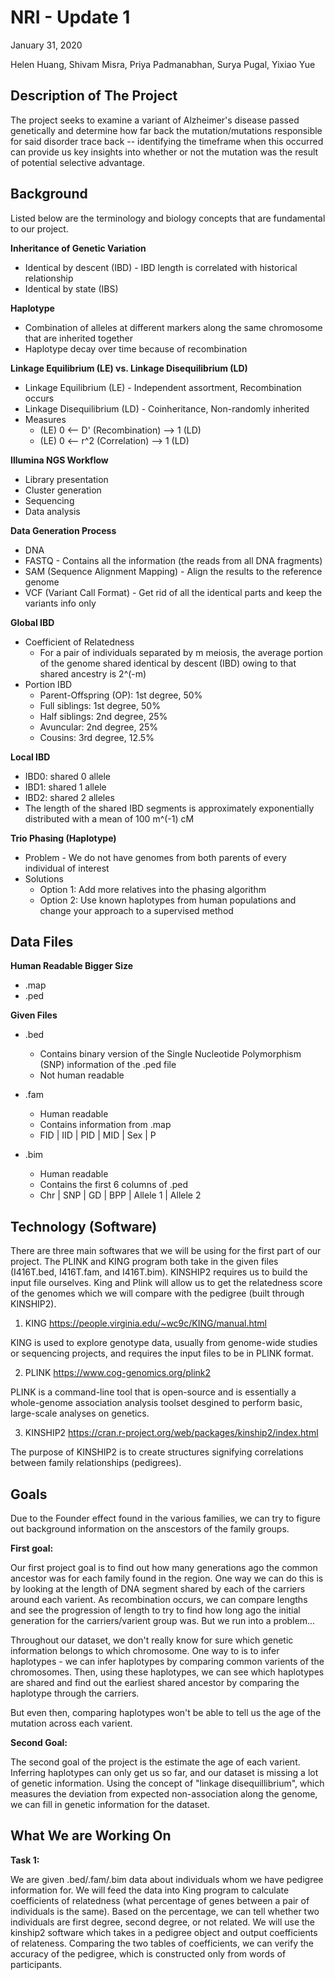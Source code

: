 # NRI - Update 1
January 31, 2020


Helen Huang, Shivam Misra, Priya Padmanabhan, Surya Pugal,  Yixiao Yue 


## Description of The Project

The project seeks to examine a variant of Alzheimer's disease passed genetically and determine how far back the mutation/mutations responsible for said disorder trace back -- identifying the timeframe when this occurred can provide us key insights into whether or not the mutation was the result of potential selective advantage.


## Background

Listed below are the terminology and biology concepts that are fundamental to our project.

**Inheritance of Genetic Variation**
* Identical by descent (IBD) - IBD length is correlated with historical relationship
* Identical by state (IBS)

**Haplotype**
* Combination of alleles at different markers along the same chromosome that are inherited together
* Haplotype decay over time because of recombination

**Linkage Equilibrium (LE) vs. Linkage Disequilibrium (LD)**
* Linkage Equilibrium (LE) - Independent assortment, Recombination occurs
* Linkage Disequilibrium (LD) - Coinheritance, Non-randomly inherited
* Measures
  * (LE) 0 <-- D' (Recombination) --> 1 (LD)
  * (LE) 0 <-- r^2 (Correlation) --> 1 (LD)

**Illumina NGS Workflow**
* Library presentation
* Cluster generation
* Sequencing
* Data analysis

**Data Generation Process**
* DNA
* FASTQ - Contains all the information (the reads from all DNA fragments)
* SAM (Sequence Alignment Mapping) - Align the results to the reference genome
* VCF (Variant Call Format) - Get rid of all the identical parts and keep the variants info only

**Global IBD**
* Coefficient of Relatedness
  * For a pair of individuals separated by m meiosis, the average portion of the genome shared identical by descent (IBD) owing to that shared ancestry is 2^(-m)
* Portion IBD
  * Parent-Offspring (OP): 1st degree, 50%
  * Full siblings: 1st degree, 50%
  * Half siblings: 2nd degree, 25%
  * Avuncular: 2nd degree, 25%
  * Cousins: 3rd degree, 12.5%

**Local IBD**
* IBD0: shared 0 allele
* IBD1: shared 1 allele
* IBD2: shared 2 alleles
* The length of the shared IBD segments is approximately exponentially distributed with a mean of 100 m^(-1) cM

**Trio Phasing (Haplotype)**
* Problem - We do not have genomes from both parents of every individual of interest
* Solutions
  - Option 1: Add more relatives into the phasing algorithm
  - Option 2: Use known haplotypes from human populations and change your approach to a supervised method

## Data Files

**Human Readable Bigger Size**
* .map
* .ped

**Given Files**
* .bed
  * Contains binary version of the Single Nucleotide Polymorphism (SNP) information of the .ped file
  * Not human readable

* .fam
  * Human readable
  * Contains information from .map
  * FID | IID | PID | MID | Sex | P

* .bim
  * Human readable
  * Contains the first 6 columns of .ped
  * Chr | SNP | GD | BPP | Allele 1 | Allele 2


## Technology (Software)

There are three main softwares that we will be using for the first part of our project. The PLINK and KING program both take in the given files (I416T.bed, I416T.fam, and I416T.bim). KINSHIP2 requires us to build the input file ourselves. King and Plink will allow us to get the relatedness score of the genomes which we will compare with the pedigree (built through KINSHIP2).

1. KING 
https://people.virginia.edu/~wc9c/KING/manual.html

KING is used to explore genotype data, usually from genome-wide studies or sequencing projects, and requires the input files to be in PLINK format.

2. PLINK 
https://www.cog-genomics.org/plink2

PLINK is a command-line tool that is open-source and is essentially a whole-genome association analysis toolset desgined to perform basic, large-scale analyses on genetics.

3. KINSHIP2
https://cran.r-project.org/web/packages/kinship2/index.html

The purpose of KINSHIP2 is to create structures signifying correlations between family relationships (pedigrees). 


## Goals

Due to the Founder effect found in the various families, we can try to figure out background information on the anscestors of the family groups. 

**First goal:**

Our first project goal is to find out how many generations ago the common ancestor was for each family found in the region. One way we can do this is by
looking at the length of DNA segment shared by each of the carriers around each varient. As recombination occurs, we can compare lengths and see the progression of length 
to try to find how long ago the initial generation for the carriers/varient group was. But we run into a problem...

Throughout our dataset, we don't really know for sure which genetic information belongs to which chromosome. One way to is to infer haplotypes - we can infer
haplotypes by comparing common varients of the chromosomes. Then, using these haplotypes, we can see which haplotypes are shared and find out
the earliest shared ancestor by comparing the haplotype through the carriers.

But even then, comparing haplotypes won't be able to tell us the age of the mutation across each varient.

**Second Goal:**

The second goal of the project is the estimate the age of each varient. Inferring haplotypes can only get us so far, and our dataset is missing a lot of 
genetic information. Using the concept of "linkage disequillibrium", which measures the deviation from expected non-association along the genome, we can
fill in genetic information for the dataset. 


## What We are Working On

**Task 1:**

We are given .bed/.fam/.bim data about individuals whom we have pedigree information for. 
We will feed the data into King program to calculate coefficients of relatedness (what percentage of 
genes between a pair of individuals is the same). Based on the percentage, we can tell whether two 
individuals are first degree, second degree, or not related. We will use the kinship2 software which 
takes in a pedigree object and output coefficients of relateness. Comparing the two tables of coefficients,
we can verify the accuracy of the pedigree, which is constructed only from words of participants. 
